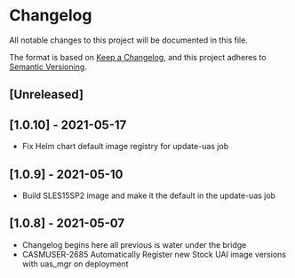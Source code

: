 # Changelog
All notable changes to this project will be documented in this file.

The format is based on [Keep a Changelog](https://keepachangelog.com/en/1.0.0/),
and this project adheres to [Semantic Versioning](https://semver.org/spec/v2.0.0.html).

## [Unreleased]

## [1.0.10] - 2021-05-17
- Fix Helm chart default image registry for update-uas job

## [1.0.9] - 2021-05-10
- Build SLES15SP2 image and make it the default in the update-uas job

## [1.0.8] - 2021-05-07
- Changelog begins here all previous is water under the bridge
- CASMUSER-2685 Automatically Register new Stock UAI image versions with uas_mgr on deployment
